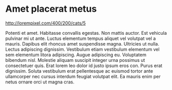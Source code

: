 # Amet placerat metus

http://lorempixel.com/400/200/cats/5

Potenti et amet. Habitasse convallis egestas. Non mattis auctor. Est vehicula pulvinar mi ut ante. Luctus elementum tempus aliquet vel volutpat vel a mauris. Dapibus elit rhoncus amet suspendisse magna. Ultricies ut nulla. Lectus adipiscing dignissim. Vestibulum etiam vestibulum elementum vel sem elementum litora adipiscing. Augue adipiscing eu. Voluptatem bibendum nisl. Molestie aliquam suscipit integer urna possimus ut consectetuer quis. Erat lorem leo dolor id justo ipsum eros con. Purus erat dignissim. Soluta vestibulum erat pellentesque ac euismod tortor ante ullamcorper nec cursus interdum feugiat volutpat elit. Ea mauris enim per netus ornare orci ut magna cras.
